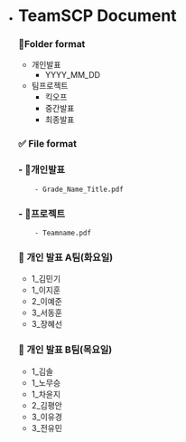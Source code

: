 - # TeamSCP Document


  ### 📁Folder format

  - 개인발표
      - YYYY_MM_DD
  - 팀프로젝트
      - 킥오프
      - 중간발표
      - 최종발표

  ### ✅ File format

  ### - 📕개인발표
          - Grade_Name_Title.pdf 

  ### - 📕프로젝트
          - Teamname.pdf

  ### 📕 개인 발표 A팀(화요일)
  - 1_김민기
  - 1_이지훈
  - 2_이예준
  - 3_서동훈
  - 3_장혜선

  ### 📕 개인 발표 B팀(목요일)
  - 1_김솔
  - 1_노무승
  - 1_차윤지
  - 2_김평안
  - 3_이유경
  - 3_전유민
